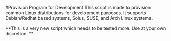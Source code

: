 #Provision Program for Development
This script is made to provision common Linux distributions for development purposes.
It supports Debian/Redhat based systems, Solus, SUSE, and Arch Linux systems.

**This is a very new script which needs to be tested more. Use at your own discretion. **
